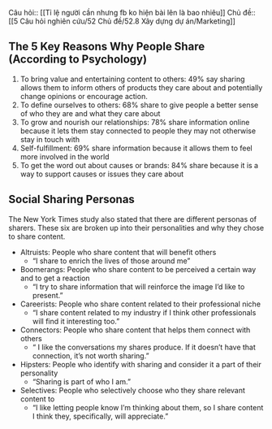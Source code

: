 Câu hỏi:: [[Tỉ lệ người cần nhưng fb ko hiện bài lên là bao nhiêu]]
Chủ đề:: [[5 Câu hỏi nghiên cứu/52 Chủ đề/52.8 Xây dựng dự án/Marketing]]
## The 5 Key Reasons Why People Share (According to Psychology)

1.  To bring value and entertaining content to others: 49% say sharing allows them to inform others of products they care about and potentially change opinions or encourage action.
2.  To define ourselves to others: 68% share to give people a better sense of who they are and what they care about
3.  To grow and nourish our relationships: 78% share information online because it lets them stay connected to people they may not otherwise stay in touch with
4.  Self-fulfillment: 69% share information because it allows them to feel more involved in the world
5.  To get the word out about causes or brands: 84% share because it is a way to support causes or issues they care about

## Social Sharing Personas

The New York Times study also stated that there are different personas of sharers. These six are broken up into their personalities and why they chose to share content.

-   Altruists: People who share content that will benefit others
    -   “I share to enrich the lives of those around me”
-   Boomerangs: People who share content to be perceived a certain way and to get a reaction
    -   “I try to share information that will reinforce the image I’d like to present.”
-   Careerists: People who share content related to their professional niche
    -   “I share content related to my industry if I think other professionals will find it interesting too.”
-   Connectors: People who share content that helps them connect with others
    -   “ I like the conversations my shares produce. If it doesn’t have that connection, it’s not worth sharing.”
-   Hipsters: People who identify with sharing and consider it a part of their personality
    -   “Sharing is part of who I am.”
-   Selectives: People who selectively choose who they share relevant content to
    -   “I like letting people know I’m thinking about them, so I share content I think they, specifically, will appreciate.”